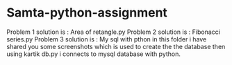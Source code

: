 # Samta-python-assignment
Problem 1 solution is : Area of retangle.py
Problem 2 solution is : Fibonacci series.py
Problem 3 solution is : My sql with pthon in this folder i have shared you some screenshots which is used to create the the database then using kartik db.py i connects to mysql database with python. 
